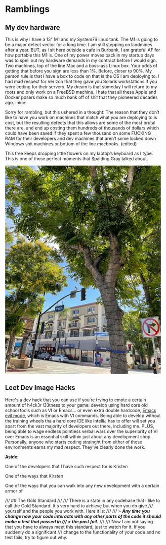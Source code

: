 # Ramblings

## My dev hardware

This is why I have a 13" M1 and my System76 linux tank. The M1 is going to be a major defect vector for a long time. I am still stepping on landmines after a year.
BUT, as I sit here outside a cafe in Burbank, I am grateful AF for how portable this M1 is.
One of my power moves back in my startup days was to spell out my hardware demands in my contract before I would sign. Two machines, top of the line Mac and a boss-ass Linux box. Your odds of getting that before you sign are less than 1%. Before, closer to 90%.
My person rule is that I have a box to code on that is the OS I am deploying to. I had mad respect for Verizon that they gave you Solaris workstations if you were coding for their servers.
My dream is that someday I will return to my roots and only work on a FreeBSD machine. I hate that all these Apple and Docker posers make so much bank off of shit that they pioneered decades ago.
:nice:

Sorry for rambling, but this ushered in a thought:
The reason that they don’t like to have you work on machines that match what you are deploying to is cost, but the resulting defects that this allows are some of the most brutal there are, and end up costing them hundreds of thousands of dollars which could have been saved if they spent a few thousand on some FUCKING RAM for their developers and dev machines that aren’t some locked down Windows shit machines or bottom of the line macbooks. (edited)

This tree keeps dropping little flowers on my laptop’s keyboard as I type. This is one of those perfect moments that Spalding Gray talked about.

![Perfect Moment](files/perfect_moment.jpg)

## Leet Dev Image Hacks

Here's a dev hack that you can use if you're trying to emote a certain amount of
h4ck3r l33tness to your game: develop using hard core old school tools such as
VI or Emacs... or even extra double hardcode,
[Emacs evil mode](https://www.emacswiki.org/emacs/Evil), which is Emacs with
VI commands. Being able to develop without the training wheels tha a hard core
IDE like IntelliJ has to offer will set you apart from the vast majority of
developers out there, including me. PLUS, being able to wage endless pointless
verbal wars over the superiority of VI over Emacs is an essential skill within
just about any development shop. Personally, anyone who starts coding strainght
from either of these environments earns my mad respect. They've clearly done
the work.

__Aside:__

One of the developers that I have such respect for is Kristen

One of the ways that Kirsten

One of the ways that you can walk into any new development with a certain armor
of

/// ## The Gold Standard
///
/// There is a state in any codebase that I like to call the Gold Standard. It's very hard to achieve but when you do give
/// yourself and the people you work with. Here it is:
///
/// > **_Any time you change how your code interacts with any other parts of the code it should make a test that passed in
/// > the past fail._**
///
/// Now I am not saying that you have to always meet this standard, just to watch for it. If you suddenly do a significant
/// change to the functionality of your code and no test fails, try to figure out why.